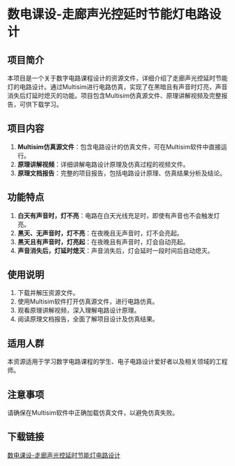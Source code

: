 # 数电课设-走廊声光控延时节能灯电路设计

## 项目简介
本项目是一个关于数字电路课程设计的资源文件，详细介绍了走廊声光控延时节能灯的电路设计。通过Multisim进行电路仿真，实现了在黑暗且有声音时灯亮，声音消失后灯延时熄灭的功能。项目包含Multisim仿真源文件、原理讲解视频及完整报告，可供下载学习。

## 项目内容
1. **Multisim仿真源文件**：包含电路设计的仿真文件，可在Multisim软件中直接运行。
2. **原理讲解视频**：详细讲解电路设计原理及仿真过程的视频文件。
3. **原理文档报告**：完整的项目报告，包括电路设计原理、仿真结果分析及结论。

## 功能特点
1. **白天有声音时，灯不亮**：电路在白天光线充足时，即使有声音也不会触发灯亮。
2. **黑天、无声音时，灯不亮**：在夜晚且无声音时，灯不会亮起。
3. **黑天且有声音时，灯亮起**：在夜晚且有声音时，灯会自动亮起。
4. **声音消失后，灯延时熄灭**：声音消失后，灯会延时一段时间后自动熄灭。

## 使用说明
1. 下载并解压资源文件。
2. 使用Multisim软件打开仿真源文件，进行电路仿真。
3. 观看原理讲解视频，深入理解电路设计原理。
4. 阅读原理文档报告，全面了解项目设计及仿真结果。

## 适用人群
本资源适用于学习数字电路课程的学生、电子电路设计爱好者以及相关领域的工程师。

## 注意事项
请确保在Multisim软件中正确加载仿真文件，以避免仿真失败。

## 下载链接

[数电课设-走廊声光控延时节能灯电路设计](https://pan.quark.cn/s/88c13d9604b3)